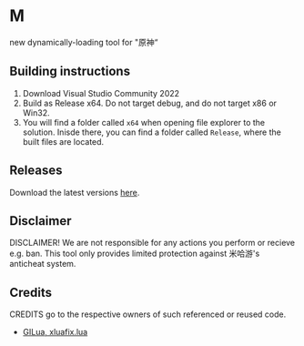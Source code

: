 # M
new dynamically-loading tool for "原神“ 

## Building instructions
1. Download Visual Studio Community 2022
2. Build as Release x64. Do not target debug, and do not target x86 or Win32.
3. You will find a folder called `x64` when opening file explorer to the solution. Inisde there, you can find a folder called `Release`, where the built files are located.

## Releases
Download the latest versions [here](https://github.com/kindawindytoday/Minty-Releases/releases).

## Disclaimer
DISCLAIMER! We are not responsible for any actions you perform or recieve e.g. ban. This tool only provides limited protection against 米哈游's anticheat system.

## Credits
CREDITS go to the respective owners of such referenced or reused code. 
- [GILua, xluafix.lua](https://github.com/azzu0/GILua)

